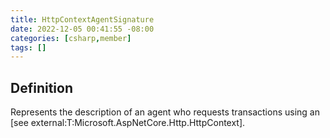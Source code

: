 ```yaml
---
title: HttpContextAgentSignature
date: 2022-12-05 00:41:55 -08:00
categories: [csharp,member]
tags: []
---
```


## Definition

Represents the description of an agent who requests transactions using an
[see external:T:Microsoft.AspNetCore.Http.HttpContext].

